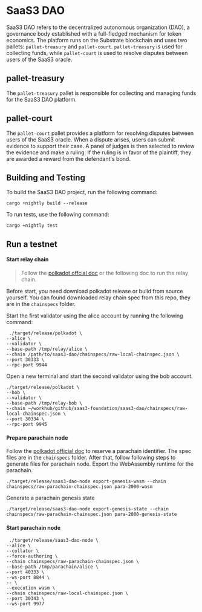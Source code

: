 # SaaS3 DAO

SaaS3 DAO refers to the decentralized autonomous organization (DAO), a governance body established with a full-fledged mechanism for token economics. The platform runs on the Substrate blockchain and uses two pallets: `pallet-treasury` and `pallet-court`. `pallet-treasury` is used for collecting funds, while `pallet-court` is used to resolve disputes between users of the SaaS3 oracle.

## pallet-treasury

The `pallet-treasury` pallet is responsible for collecting and managing funds for the SaaS3 DAO platform.

## pallet-court

The `pallet-court` pallet provides a platform for resolving disputes between users of the SaaS3 oracle. When a dispute arises, users can submit evidence to support their case. A panel of judges is then selected to review the evidence and make a ruling. If the ruling is in favor of the plaintiff, they are awarded a reward from the defendant's bond.

## Building and Testing

To build the SaaS3 DAO project, run the following command:

```
cargo +nightly build --release
```

To run tests, use the following command:

```
cargo +nightly test
```

## Run a testnet
#### Start relay chain
>Follow the [polkadot offcial doc](https://docs.substrate.io/tutorials/build-a-parachain/prepare-a-local-relay-chain/) or the following doc to run the relay chain.

Before start, you need download polkadot release or build from source yourself. You can found downloaded relay chain spec from this repo, they are in the `chainspecs` folder.

Start the first validator using the alice account by running the following command:
```
 ./target/release/polkadot \
--alice \
--validator \
--base-path /tmp/relay/alice \
--chain /path/to/saas3-dao/chainspecs/raw-local-chainspec.json \
--port 30333 \
--rpc-port 9944
```
Open a new terminal and start the second validator using the bob account.
```
./target/release/polkadot \
--bob \
--validator \
--base-path /tmp/relay-bob \
--chain ~/workhub/github/saas3-foundation/saas3-dao/chainspecs/raw-local-chainspec.json \
--port 30334 \
--rpc-port 9945
```

#### Prepare parachain node
Follow the [polkadot official doc](https://docs.substrate.io/tutorials/build-a-parachain/connect-a-local-parachain/) to reserve a parachain identifier. The spec files are in the `chainspecs` folder. After that, follow following steps to generate files for parachain node.
Export the WebAssembly runtime for the parachain.
```
./target/release/saas3-dao-node export-genesis-wasm --chain chainspecs/raw-parachain-chainspec.json para-2000-wasm
```
Generate a parachain genesis state
```
./target/release/saas3-dao-node export-genesis-state --chain chainspecs/raw-parachain-chainspec.json para-2000-genesis-state
```
#### Start parachain node
```
 ./target/release/saas3-dao-node \
--alice \
--collator \
--force-authoring \
--chain chainspecs/raw-parachain-chainspec.json \
--base-path /tmp/parachain/alice \
--port 40333 \
--ws-port 8844 \
-- \
--execution wasm \
--chain chainspecs/raw-local-chainspec.json \
--port 30343 \
--ws-port 9977
```